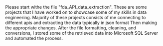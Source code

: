 Please start withe the file "fda_API_data_extraction". These are some projects that I have worked on to showcase some of my skills in data engineering. Majority of these projects consists of me connecting to different apis and extracting the data typically in json format
Then making the appropriate changes. After the file formatting, cleaning, and conversions, I stored some of the retrieved data into Microsoft SQL Server and automated the process.
